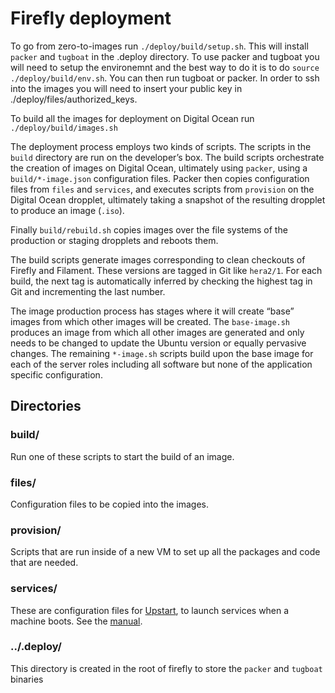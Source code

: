 Firefly deployment
==================

To go from zero-to-images run `./deploy/build/setup.sh`. This will install `packer` and `tugboat` in the .deploy directory. To use packer and tugboat you will need to setup the environemnt and the best way to do it is to do `source ./deploy/build/env.sh`. You can then run tugboat or packer. In order to ssh into the images you will need to insert your public key in ./deploy/files/authorized_keys.

To build all the images for deployment on Digital Ocean run `./deploy/build/images.sh`

The deployment process employs two kinds of scripts. The scripts in the `build`
directory are run on the developer’s box. The build scripts orchestrate the
creation of images on Digital Ocean, ultimately using `packer`, using a
`build/*-image.json` configuration files. Packer then copies configuration files
from `files` and `services`, and executes scripts from `provision` on the
Digital Ocean dropplet, ultimately taking a snapshot of the resulting dropplet
to produce an image (`.iso`).

Finally `build/rebuild.sh` copies images over the file systems of the production
or staging dropplets and reboots them.

The build scripts generate images corresponding to clean checkouts of Firefly
and Filament. These versions are tagged in Git like `hera2/1`. For each build,
the next tag is automatically inferred by checking the highest tag in Git and
incrementing the last number.

The image production process has stages where it will create “base” images from
which other images will be created. The `base-image.sh` produces an image from
which all other images are generated and only needs to be changed to update the
Ubuntu version or equally pervasive changes. The remaining `*-image.sh` scripts
build upon the base image for each of the server roles including all software
but none of the application specific configuration.

## Directories

### build/

Run one of these scripts to start the build of an image.

### files/

Configuration files to be copied into the images.

### provision/

Scripts that are run inside of a new VM to set up all the packages and code that are needed.

### services/

These are configuration files for [Upstart](http://upstart.ubuntu.com/), to launch services when a machine boots. See the [manual](http://upstart.ubuntu.com/cookbook/).

### ../.deploy/

This directory is created in the root of firefly to store the `packer` and `tugboat` binaries
